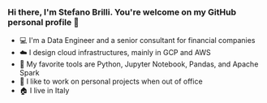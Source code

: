 ### Hi there, I'm Stefano Brilli. You're welcome on my GitHub personal profile 👋

<!--
**Marlowess/Marlowess** is a ✨ _special_ ✨ repository because its `README.md` (this file) appears on your GitHub profile.

Here are some ideas to get you started: -->

- 💻 I'm a Data Engineer and a senior consultant for financial companies
- ☁️ I design cloud infrastructures, mainly in GCP and AWS
- 🐍 My favorite tools are Python, Jupyter Notebook, Pandas, and Apache Spark
- 🔭 I like to work on personal projects when out of office
- 🏠 I live in Italy
